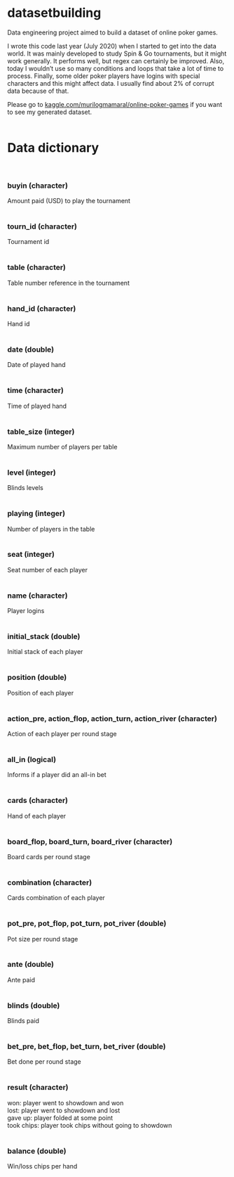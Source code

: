 # datasetbuilding
Data engineering project aimed to build a dataset of online poker games.  

I wrote this code last year (July 2020) when I started to get into the data world. It was mainly developed to study Spin & Go tournaments, but it might work generally. It performs well, but regex can certainly be improved. Also, today I wouldn’t use so many conditions and loops that take a lot of time to process. Finally, some older poker players have logins with special characters and this might affect data. I usually find about 2% of corrupt data because of that.  

Please go to [kaggle.com/murilogmamaral/online-poker-games](https://www.kaggle.com/murilogmamaral/online-poker-games) if you want to see my generated dataset.
<br> 
<br> 


# Data dictionary
<br> 

### buyin (character)  
Amount paid (USD) to play the tournament  
<br> 
### tourn_id (character)  
Tournament id  
<br> 
### table (character)  
Table number reference in the tournament  
<br> 
### hand_id (character)  
Hand id  
<br> 
### date (double)
Date of played hand  
<br> 
### time (character)
Time of played hand  
<br> 
### table_size (integer)  
Maximum number of players per table  
<br> 
### level (integer)  
Blinds levels  
<br> 
### playing (integer)  
Number of players in the table  
<br> 
### seat (integer)  
Seat number of each player  
<br> 
### name (character)  
Player logins  
<br> 
### initial_stack (double)  
Initial stack of each player  
<br> 
### position (double)  
Position of each player  
<br> 
### action_pre, action_flop, action_turn, action_river (character)  
Action of each player per round stage  
<br> 
### all_in (logical)  
Informs if a player did an all-in bet    
<br> 
### cards (character)  
Hand of each player  
<br> 
### board_flop, board_turn, board_river (character)  
Board cards per round stage  
<br> 
### combination (character)  
Cards combination of each player  
<br> 
### pot_pre, pot_flop, pot_turn, pot_river (double)
Pot size per round stage  
<br> 
### ante (double)  
Ante paid  
<br> 
### blinds (double)  
Blinds paid  
<br> 
### bet_pre, bet_flop, bet_turn, bet_river (double)  
Bet done per round stage  
<br> 
### result (character)  
won: player went to showdown and won  
lost: player went to showdown and lost  
gave up: player folded at some point  
took chips: player took chips without going to showdown  
<br> 
### balance (double)  
Win/loss chips per hand  
<br> 
